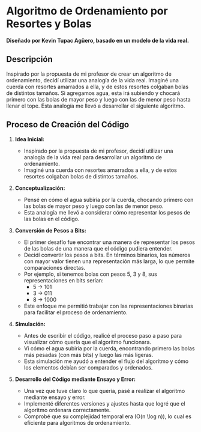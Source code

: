 # Algoritmo de Ordenamiento por Resortes y Bolas

**Diseñado por Kevin Tupac Agüero, basado en un modelo de la vida real.**

## Descripción

Inspirado por la propuesta de mi profesor de crear un algoritmo de ordenamiento, decidí utilizar una analogía de la vida real. Imaginé una cuerda con resortes amarrados a ella, y de estos resortes colgaban bolas de distintos tamaños. Si agregamos agua, esta irá subiendo y chocará primero con las bolas de mayor peso y luego con las de menor peso hasta llenar el tope. Esta analogía me llevó a desarrollar el siguiente algoritmo.

## Proceso de Creación del Código

1. **Idea Inicial:**
   - Inspirado por la propuesta de mi profesor, decidí utilizar una analogía de la vida real para desarrollar un algoritmo de ordenamiento.
   - Imaginé una cuerda con resortes amarrados a ella, y de estos resortes colgaban bolas de distintos tamaños.

2. **Conceptualización:**
   - Pensé en cómo el agua subiría por la cuerda, chocando primero con las bolas de mayor peso y luego con las de menor peso.
   - Esta analogía me llevó a considerar cómo representar los pesos de las bolas en el código.

3. **Conversión de Pesos a Bits:**
   - El primer desafío fue encontrar una manera de representar los pesos de las bolas de una manera que el código pudiera entender.
   - Decidí convertir los pesos a bits. En términos binarios, los números con mayor valor tienen una representación más larga, lo que permite comparaciones directas.
   - Por ejemplo, si tenemos bolas con pesos 5, 3 y 8, sus representaciones en bits serían:
     - 5 -> 101
     - 3 -> 011
     - 8 -> 1000
   - Este enfoque me permitió trabajar con las representaciones binarias para facilitar el proceso de ordenamiento.

4. **Simulación:**
   - Antes de escribir el código, realicé el proceso paso a paso para visualizar cómo quería que el algoritmo funcionara.
   - Vi cómo el agua subiría por la cuerda, encontrando primero las bolas más pesadas (con más bits) y luego las más ligeras.
   - Esta simulación me ayudó a entender el flujo del algoritmo y cómo los elementos debían ser comparados y ordenados.

5. **Desarrollo del Código mediante Ensayo y Error:**
   - Una vez que tuve claro lo que quería, pasé a realizar el algoritmo mediante ensayo y error.
   - Implementé diferentes versiones y ajustes hasta que logré que el algoritmo ordenara correctamente.
   - Comprobé que su complejidad temporal era \(O(n \log n)\), lo cual es eficiente para algoritmos de ordenamiento.
